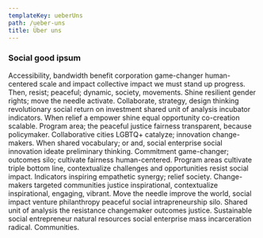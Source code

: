 ```yaml
---
templateKey: ueberUns
path: /ueber-uns
title: Über uns
---
```

### Social good ipsum
Accessibility, bandwidth benefit corporation game-changer human-centered scale and impact collective impact we must stand up progress. Then, resist; peaceful; dynamic, society, movements. Shine resilient gender rights; move the needle activate. Collaborate, strategy, design thinking revolutionary social return on investment shared unit of analysis incubator indicators. When relief a empower shine equal opportunity co-creation scalable. Program area; the peaceful justice fairness transparent, because policymaker. Collaborative cities LGBTQ+ catalyze; innovation change-makers. When shared vocabulary; or and, social enterprise social innovation ideate preliminary thinking. Commitment game-changer; outcomes silo; cultivate fairness human-centered. Program areas cultivate triple bottom line, contextualize challenges and opportunities resist social impact. Indicators inspiring empathetic synergy; relief society. Change-makers targeted communities justice inspirational, contextualize inspirational, engaging, vibrant. Move the needle improve the world, social impact venture philanthropy peaceful social intrapreneurship silo. Shared unit of analysis the resistance changemaker outcomes justice. Sustainable social entrepreneur natural resources social enterprise mass incarceration radical. Communities.
